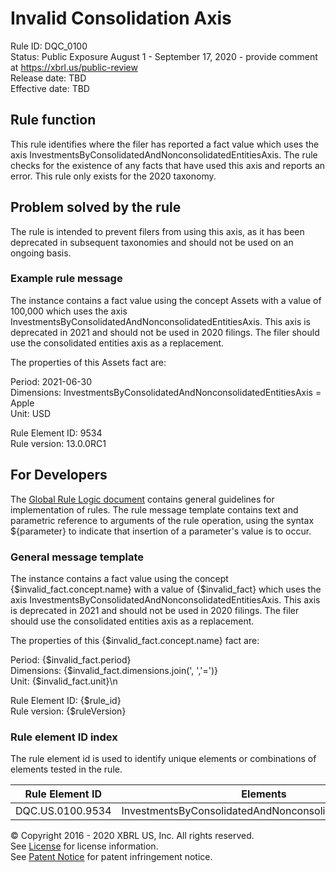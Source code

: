 # Invalid Consolidation Axis  
Rule ID: DQC_0100  
Status: Public Exposure August 1 - September 17, 2020 - provide comment at https://xbrl.us/public-review  
Release date: TBD   
Effective date: TBD  
  
## Rule function  
This rule identifies where the filer has reported a fact value which uses the axis InvestmentsByConsolidatedAndNonconsolidatedEntitiesAxis. The rule checks for the existence of any facts that have used this axis and reports an error.  This rule only exists for the 2020 taxonomy.  
  
## Problem solved by the rule  
The rule is intended to prevent filers from using this axis, as it has been deprecated in subsequent taxonomies and should not be used on an ongoing basis.  
  
### Example rule message  
The instance contains a fact value using the concept Assets with a value of 100,000 which uses the axis InvestmentsByConsolidatedAndNonconsolidatedEntitiesAxis. This axis is deprecated in 2021 and should not be used in 2020 filings.  The filer should use the consolidated entities axis as a replacement.  
  
The properties of this Assets fact are:  
  
Period: 2021-06-30  
Dimensions: InvestmentsByConsolidatedAndNonconsolidatedEntitiesAxis = Apple  
Unit: USD  
  
Rule Element ID: 9534  
Rule version: 13.0.0RC1  
  
## For Developers  
The [Global Rule Logic document](https://github.com/DataQualityCommittee/dqc_us_rules/blob/master/docs/GlobalRuleLogic.md) contains general guidelines for implementation of rules. The rule message template contains text and parametric reference to arguments of the rule operation, using the syntax ${parameter} to indicate that insertion of a parameter's value is to occur.  
  
### General message template  
The instance contains a fact value using the concept {$invalid_fact.concept.name} with a value of {$invalid_fact} which uses the axis InvestmentsByConsolidatedAndNonconsolidatedEntitiesAxis. This axis is deprecated in 2021 and should not be used in 2020 filings.  The filer should use the consolidated entities axis as a replacement.  
  
The properties of this {$invalid_fact.concept.name} fact are:  
  
Period: {$invalid_fact.period}  
Dimensions: {$invalid_fact.dimensions.join(', ','=')}  
Unit:  {$invalid_fact.unit}\n  
  
Rule Element ID: {$rule_id}  
Rule version: {$ruleVersion}  
  
### Rule element ID index  
The rule element id is used to identify unique elements or combinations of elements tested in the rule.  
   
|Rule Element ID|Elements|  
|--------|--------|  
|DQC.US.0100.9534|InvestmentsByConsolidatedAndNonconsolidatedEntitiesAxis|   
  
© Copyright 2016 - 2020 XBRL US, Inc. All rights reserved.   
See [License](https://xbrl.us/dqc-license) for license information.  
See [Patent Notice](https://xbrl.us/dqc-patent) for patent infringement notice.  

